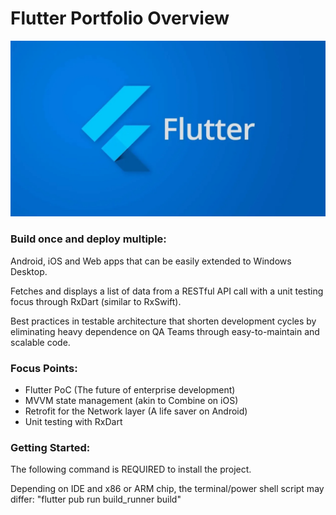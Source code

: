 # Flutter Portfolio Overview

![alt text](https://github.com/jmcusac/CuSoft-Flutter-Portfolio/blob/main/graphics/Flutter_Icon.jpg?raw=true)

### Build once and deploy multiple:

Android, iOS and Web apps that can be easily extended to Windows Desktop.

Fetches and displays a list of data from a RESTful API call with a unit testing focus through RxDart (similar to RxSwift).

Best practices in testable architecture that shorten development cycles by eliminating heavy dependence on QA Teams through easy-to-maintain and scalable code.

### Focus Points:

* Flutter PoC (The future of enterprise development)
* MVVM state management (akin to Combine on iOS)
* Retrofit for the Network layer (A life saver on Android)
* Unit testing with RxDart

### Getting Started:

The following command is REQUIRED to install the project.

Depending on IDE and x86 or ARM chip, the terminal/power shell script may differ:
"flutter pub run build_runner build"
